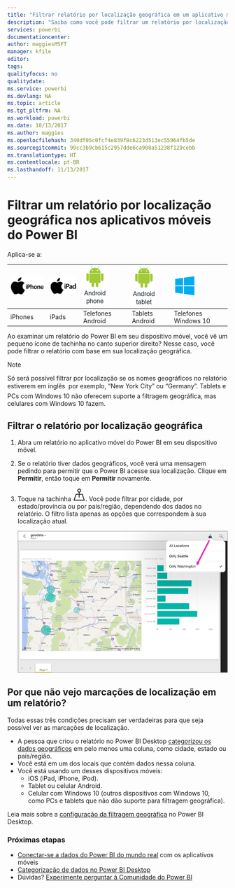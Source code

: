```yaml
---
title: "Filtrar relatório por localização geográfica em um aplicativo móvel do Power BI"
description: "Saiba como você pode filtrar um relatório por localização geográfica nos aplicativos móveis do Power BI da Microsoft se o proprietário do relatório definir marcações geográficas."
services: powerbi
documentationcenter: 
author: maggiesMSFT
manager: kfile
editor: 
tags: 
qualityfocus: no
qualitydate: 
ms.service: powerbi
ms.devlang: NA
ms.topic: article
ms.tgt_pltfrm: NA
ms.workload: powerbi
ms.date: 10/13/2017
ms.author: maggies
ms.openlocfilehash: 340df05c0fcf4e839f8c6223d513ec55964fb5de
ms.sourcegitcommit: 99cc3b9cb615c2957dde6ca908a51238f129cebb
ms.translationtype: HT
ms.contentlocale: pt-BR
ms.lasthandoff: 11/13/2017
---
```

# <a name="filter-a-report-by-geographic-location-in-the-power-bi-mobile-apps"></a>Filtrar um relatório por localização geográfica nos aplicativos móveis do Power BI
Aplica-se a:

| ![iPhone](media/mobile-apps-geographic-filtering/iphone-logo-50-px.png) | ![iPad](media/mobile-apps-geographic-filtering/ipad-logo-50-px.png) | ![Telefone Android](media/mobile-apps-geographic-filtering/android-phone-logo-50-px.png) | ![Tablet Android](media/mobile-apps-geographic-filtering/android-tablet-logo-50-px.png) | ![Tablet Android](media/mobile-apps-geographic-filtering/win-10-logo-50-px.png) |
|:--- |:--- |:--- |:--- |:--- |
| iPhones |iPads |Telefones Android |Tablets Android |Telefones Windows 10 |

Ao examinar um relatório do Power BI em seu dispositivo móvel, você vê um pequeno ícone de tachinha no canto superior direito? Nesse caso, você pode filtrar o relatório com base em sua localização geográfica.

> [!NOTE]
> Só será possível filtrar por localização se os nomes geográficos no relatório estiverem em inglês &#150; por exemplo, “New York City” ou “Germany”. Tablets e PCs com Windows 10 não oferecem suporte a filtragem geográfica, mas celulares com Windows 10 fazem.
> 
> 

## <a name="filter-your-report-by-your-geographic-location"></a>Filtrar o relatório por localização geográfica
1. Abra um relatório no aplicativo móvel do Power BI em seu dispositivo móvel.
2. Se o relatório tiver dados geográficos, você verá uma mensagem pedindo para permitir que o Power BI acesse sua localização. Clique em **Permitir**, então toque em **Permitir** novamente.
3. Toque na tachinha ![Ícone de tachinha](media/mobile-apps-geographic-filtering/power-bi-mobile-geo-icon.png). Você pode filtrar por cidade, por estado/província ou por país/região, dependendo dos dados no relatório. O filtro lista apenas as opções que correspondem à sua localização atual.
   
    ![Filtro de tachinha](media/mobile-apps-geographic-filtering/power-bi-mobile-geo-map-set-filter.png)

## <a name="why-dont-i-see-location-tags-on-a-report"></a>Por que não vejo marcações de localização em um relatório?
Todas essas três condições precisam ser verdadeiras para que seja possível ver as marcações de localização. 

* A pessoa que criou o relatório no Power BI Desktop [categorizou os dados geográficos](desktop-mobile-geofiltering.md) em pelo menos uma coluna, como cidade, estado ou país/região.
* Você está em um dos locais que contém dados nessa coluna.
* Você está usando um desses dispositivos móveis:
  * iOS (iPad, iPhone, iPod).
  * Tablet ou celular Android.
  * Celular com Windows 10 (outros dispositivos com Windows 10, como PCs e tablets que não dão suporte para filtragem geográfica).

Leia mais sobre a [configuração da filtragem geográfica](desktop-mobile-geofiltering.md) no Power BI Desktop.

### <a name="next-steps"></a>Próximas etapas
* [Conectar-se a dados do Power BI do mundo real](mobile-apps-data-in-real-world-context.md) com os aplicativos móveis
* [Categorização de dados no Power BI Desktop](desktop-data-categorization.md) 
* Dúvidas? [Experimente perguntar à Comunidade do Power BI](http://community.powerbi.com/)

